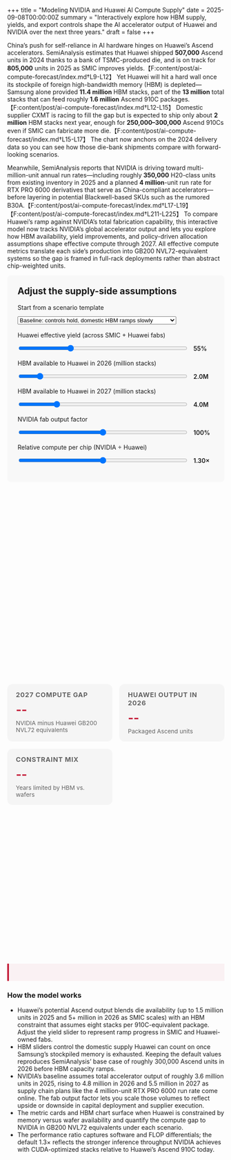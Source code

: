 +++
title = "Modeling NVIDIA and Huawei AI Compute Supply"
date = 2025-09-08T00:00:00Z
summary = "Interactively explore how HBM supply, yields, and export controls shape the AI accelerator output of Huawei and NVIDIA over the next three years."
draft = false
+++

China’s push for self-reliance in AI hardware hinges on Huawei’s Ascend accelerators. SemiAnalysis estimates that Huawei shipped **507,000** Ascend units in 2024 thanks to a bank of TSMC-produced die, and is on track for **805,000** units in 2025 as SMIC improves yields.【F:content/post/ai-compute-forecast/index.md†L9-L12】 Yet Huawei will hit a hard wall once its stockpile of foreign high-bandwidth memory (HBM) is depleted—Samsung alone provided **11.4 million** HBM stacks, part of the **13 million** total stacks that can feed roughly **1.6 million** Ascend 910C packages.【F:content/post/ai-compute-forecast/index.md†L12-L15】 Domestic supplier CXMT is racing to fill the gap but is expected to ship only about **2 million** HBM stacks next year, enough for **250,000–300,000** Ascend 910Cs even if SMIC can fabricate more die.【F:content/post/ai-compute-forecast/index.md†L15-L17】 The chart now anchors on the 2024 delivery data so you can see how those die-bank shipments compare with forward-looking scenarios.

Meanwhile, SemiAnalysis reports that NVIDIA is driving toward multi-million-unit annual run rates—including roughly **350,000** H20-class units from existing inventory in 2025 and a planned **4 million**-unit run rate for RTX PRO 6000 derivatives that serve as China-compliant accelerators—before layering in potential Blackwell-based SKUs such as the rumored B30A.【F:content/post/ai-compute-forecast/index.md†L17-L19】【F:content/post/ai-compute-forecast/index.md†L211-L225】 To compare Huawei’s ramp against NVIDIA’s total fabrication capability, this interactive model now tracks NVIDIA’s global accelerator output and lets you explore how HBM availability, yield improvements, and policy-driven allocation assumptions shape effective compute through 2027.
All effective compute metrics translate each side’s production into GB200 NVL72-equivalent systems so the gap is framed in full-rack deployments rather than abstract chip-weighted units.

<div class="ai-compute-controls">
  <h2>Adjust the supply-side assumptions</h2>
  <div class="control-group">
    <label for="scenario">Start from a scenario template</label>
    <select id="scenario">
      <option value="baseline">Baseline: controls hold, domestic HBM ramps slowly</option>
      <option value="tight-controls">Tight controls: enforcement cuts HBM smuggling sharply</option>
      <option value="export-surge">Export surge: accelerated capex boosts NVIDIA fab output</option>
    </select>
  </div>
  <div class="control-group">
    <label for="yield">Huawei effective yield (across SMIC + Huawei fabs)</label>
    <input type="range" id="yield" min="40" max="90" value="55" step="1">
    <span class="value" id="yield-value">55%</span>
  </div>
  <div class="control-group">
    <label for="hbm-2026">HBM available to Huawei in 2026 (million stacks)</label>
    <input type="range" id="hbm-2026" min="1" max="10" value="2" step="0.5">
    <span class="value" id="hbm-2026-value">2.0M</span>
  </div>
  <div class="control-group">
    <label for="hbm-2027">HBM available to Huawei in 2027 (million stacks)</label>
    <input type="range" id="hbm-2027" min="1" max="15" value="4" step="0.5">
    <span class="value" id="hbm-2027-value">4.0M</span>
  </div>
  <div class="control-group">
    <label for="nvidia-factor">NVIDIA fab output factor</label>
    <input type="range" id="nvidia-factor" min="60" max="140" value="100" step="5">
    <span class="value" id="nvidia-factor-value">100%</span>
  </div>
  <div class="control-group">
    <label for="performance-ratio">Relative compute per chip (NVIDIA ÷ Huawei)</label>
    <input type="range" id="performance-ratio" min="80" max="180" value="130" step="5">
    <span class="value" id="performance-ratio-value">1.30×</span>
  </div>
</div>

<div id="ai-compute-chart" style="min-height: 420px;"></div>

<div class="ai-compute-metrics">
  <div class="metric-card">
    <h4>2027 compute gap</h4>
    <p class="metric-value" id="metric-gap">--</p>
    <p class="metric-footnote">NVIDIA minus Huawei GB200 NVL72 equivalents</p>
  </div>
  <div class="metric-card">
    <h4>Huawei output in 2026</h4>
    <p class="metric-value" id="metric-huawei">--</p>
    <p class="metric-footnote">Packaged Ascend units</p>
  </div>
  <div class="metric-card">
    <h4>Constraint mix</h4>
    <p class="metric-value" id="metric-constraint">--</p>
    <p class="metric-footnote">Years limited by HBM vs. wafers</p>
  </div>
</div>

<div id="ai-constraint-chart" style="min-height: 320px;"></div>

<div id="ai-compute-table"></div>

<div id="ai-compute-summary" class="ai-compute-summary"></div>

<div class="ai-compute-notes">
  <h3>How the model works</h3>
  <ul>
    <li>Huawei’s potential Ascend output blends die availability (up to 1.5 million units in 2025 and 5+ million in 2026 as SMIC scales) with an HBM constraint that assumes eight stacks per 910C-equivalent package. Adjust the yield slider to represent ramp progress in SMIC and Huawei-owned fabs.</li>
    <li>HBM sliders control the domestic supply Huawei can count on once Samsung’s stockpiled memory is exhausted. Keeping the default values reproduces SemiAnalysis’ base case of roughly 300,000 Ascend units in 2026 before HBM capacity ramps.</li>
    <li>NVIDIA’s baseline assumes total accelerator output of roughly 3.6 million units in 2025, rising to 4.8 million in 2026 and 5.5 million in 2027 as supply chain plans like the 4 million-unit RTX PRO 6000 run rate come online. The fab output factor lets you scale those volumes to reflect upside or downside in capital deployment and supplier execution.</li>
    <li>The metric cards and HBM chart surface when Huawei is constrained by memory versus wafer availability and quantify the compute gap to NVIDIA in GB200 NVL72 equivalents under each scenario.</li>
    <li>The performance ratio captures software and FLOP differentials; the default 1.3× reflects the stronger inference throughput NVIDIA achieves with CUDA-optimized stacks relative to Huawei’s Ascend 910C today.</li>
  </ul>
</div>

<script src="https://cdn.jsdelivr.net/npm/plotly.js-dist@2.30.0"></script>
<script>
  document.addEventListener('DOMContentLoaded', () => {
    const stacksPerHuaweiChip = 8;
    const baseHuaweiWaferCapacity = {
      2024: 0.9, // die bank + early SMIC ramp yielded ~0.5M packaged Ascends in 2024
      2025: 1.5, // millions of die Huawei + SMIC could package if memory were unconstrained
      2026: 5.2,
      2027: 6.0
    };
    const baseHBMStacks = {
      2024: 13, // million stacks sourced primarily from Samsung stockpiles
      2025: 13,
      2026: 2,
      2027: 4
    };
    const baseNvidiaShipments = {
      2024: 2.1,
      2025: 3.6,
      2026: 4.8,
      2027: 5.5
    };

    const gpusPerNVL72 = 72;

    const yieldSlider = document.getElementById('yield');
    const hbm2026Slider = document.getElementById('hbm-2026');
    const hbm2027Slider = document.getElementById('hbm-2027');
    const nvidiaFactorSlider = document.getElementById('nvidia-factor');
    const performanceRatioSlider = document.getElementById('performance-ratio');

    const yieldValue = document.getElementById('yield-value');
    const hbm2026Value = document.getElementById('hbm-2026-value');
    const hbm2027Value = document.getElementById('hbm-2027-value');
    const nvidiaFactorValue = document.getElementById('nvidia-factor-value');
    const performanceRatioValue = document.getElementById('performance-ratio-value');

    const scenarioSelect = document.getElementById('scenario');

    const chartEl = document.getElementById('ai-compute-chart');
    const constraintChartEl = document.getElementById('ai-constraint-chart');
    const tableEl = document.getElementById('ai-compute-table');
    const summaryEl = document.getElementById('ai-compute-summary');

    const metricGapEl = document.getElementById('metric-gap');
    const metricHuaweiEl = document.getElementById('metric-huawei');
    const metricConstraintEl = document.getElementById('metric-constraint');

    const years = [2024, 2025, 2026, 2027];

    const scenarios = {
      baseline: {
        label: 'Baseline: Huawei is capped by domestic HBM while NVIDIA holds to planned fab ramps.',
        values: { yield: 55, hbm2026: 2, hbm2027: 4, nvidiaFactor: 100, performanceRatio: 130 }
      },
      'tight-controls': {
        label: 'Tight controls: stricter enforcement squeezes HBM to 1.5M stacks next year.',
        values: { yield: 52, hbm2026: 1.5, hbm2027: 2.5, nvidiaFactor: 90, performanceRatio: 135 }
      },
      'export-surge': {
        label: 'Export surge: additional capex accelerates NVIDIA’s total output ramp.',
        values: { yield: 60, hbm2026: 3.5, hbm2027: 6, nvidiaFactor: 125, performanceRatio: 145 }
      }
    };

    function computeHuaweiYear(year, effectiveYield, hbmOverride) {
      const waferPotential = baseHuaweiWaferCapacity[year] * (effectiveYield / 100);
      const hbmStacks = year === 2025 ? baseHBMStacks[year] : hbmOverride;
      const hbmLimited = hbmStacks / stacksPerHuaweiChip;
      const output = Math.min(waferPotential, hbmLimited);
      const constraint = waferPotential <= hbmLimited ? 'Wafer capacity' : 'HBM supply';
      return {
        output,
        waferPotential,
        hbmStacks,
        hbmDemand: output * stacksPerHuaweiChip,
        constraint
      };
    }

    function formatUnits(value) {
      if (value >= 1) {
        const formatted = value.toFixed(2);
        return `${formatted.endsWith('.00') ? formatted.slice(0, -3) : formatted}M units`;
      }
      return `${Math.round(value * 1000)}k units`;
    }

    function formatStacks(value) {
      if (value >= 1) {
        return `${value.toFixed(1)}M stacks`;
      }
      return `${Math.round(value * 1000)}k stacks`;
    }

    function formatMillions(value, decimals = 2) {
      const formatted = value.toFixed(decimals);
      return formatted.replace(/\.0+$/, '').replace(/(\.\d*[1-9])0+$/, '$1') + 'M';
    }

    function formatNVL72(valueMillions) {
      const actual = valueMillions * 1_000_000;
      if (actual >= 1_000_000) {
        const millions = actual / 1_000_000;
        const formatted = millions.toFixed(2).replace(/\.0+$/, '').replace(/(\.\d*[1-9])0+$/, '$1');
        return `${formatted}M GB200 NVL72`;
      }
      if (actual >= 1_000) {
        const thousands = actual / 1_000;
        const formatted = thousands.toFixed(1).replace(/\.0+$/, '').replace(/(\.\d*[1-9])0+$/, '$1');
        return `${formatted}k GB200 NVL72`;
      }
      return `${Math.round(actual)} GB200 NVL72`;
    }

    function applyScenarioValues(key) {
      const scenario = scenarios[key];
      if (!scenario) return;
      const { yield: yieldSetting, hbm2026, hbm2027, nvidiaFactor, performanceRatio } = scenario.values;
      yieldSlider.value = yieldSetting;
      hbm2026Slider.value = hbm2026;
      hbm2027Slider.value = hbm2027;
      nvidiaFactorSlider.value = nvidiaFactor;
      performanceRatioSlider.value = performanceRatio;
    }

    function updateModel() {
      const effectiveYield = parseFloat(yieldSlider.value);
      const hbm2026 = parseFloat(hbm2026Slider.value);
      const hbm2027 = parseFloat(hbm2027Slider.value);
      const nvidiaFactor = parseFloat(nvidiaFactorSlider.value) / 100;
      const performanceRatio = parseFloat(performanceRatioSlider.value) / 100;

      yieldValue.textContent = effectiveYield.toFixed(0) + '%';
      hbm2026Value.textContent = hbm2026.toFixed(1) + 'M';
      hbm2027Value.textContent = hbm2027.toFixed(1) + 'M';
      nvidiaFactorValue.textContent = (nvidiaFactor * 100).toFixed(0) + '%';
      performanceRatioValue.textContent = performanceRatio.toFixed(2) + '×';

      const huaweiDetails = years.map(year => {
        const hbmOverride = year === 2026 ? hbm2026 : (year === 2027 ? hbm2027 : baseHBMStacks[year]);
        return computeHuaweiYear(year, effectiveYield, hbmOverride);
      });

      const huaweiOutputs = huaweiDetails.map(detail => detail.output);
      const nvidiaOutputs = years.map(year => (baseNvidiaShipments[year] || 0) * nvidiaFactor);

      const huaweiNVL72Series = huaweiOutputs.map(output => (output / performanceRatio) / gpusPerNVL72);
      const nvidiaNVL72Series = nvidiaOutputs.map(output => output / gpusPerNVL72);
      const hbmAvailableSeries = huaweiDetails.map(detail => detail.hbmStacks);
      const hbmDemandSeries = huaweiDetails.map(detail => detail.hbmDemand);
      const combinedNVL72Series = huaweiNVL72Series.map((value, idx) => value + nvidiaNVL72Series[idx]);
      const computeGapSeries = nvidiaNVL72Series.map((value, idx) => value - huaweiNVL72Series[idx]);

      Plotly.react(chartEl, [
        {
          x: years,
          y: huaweiOutputs,
          name: 'Huawei Ascend units (millions)',
          type: 'bar',
          marker: { color: '#c41e3a' }
        },
        {
          x: years,
          y: nvidiaOutputs,
          name: 'NVIDIA total accelerator output (millions)',
          type: 'bar',
          marker: { color: '#76b900' }
        },
        {
          x: years,
          y: huaweiNVL72Series,
          name: 'Huawei effective compute (GB200 NVL72 equivalents)',
          type: 'scatter',
          mode: 'lines+markers',
          yaxis: 'y2',
          line: { color: '#8b1a1a' },
          marker: { symbol: 'circle' }
        },
        {
          x: years,
          y: nvidiaNVL72Series,
          name: 'NVIDIA effective compute (GB200 NVL72 equivalents)',
          type: 'scatter',
          mode: 'lines+markers',
          yaxis: 'y2',
          line: { color: '#2d572c' },
          marker: { symbol: 'square' }
        }
      ], {
        barmode: 'group',
        title: 'AI accelerator supply under different assumptions',
        xaxis: { title: 'Year' },
        yaxis: { title: 'Physical units (millions)', rangemode: 'tozero' },
        yaxis2: {
          title: 'Effective compute (GB200 NVL72 equivalents)',
          overlaying: 'y',
          side: 'right',
          rangemode: 'tozero'
        },
        legend: { orientation: 'h', y: -0.2 }
      });

      Plotly.react(constraintChartEl, [
        {
          x: years,
          y: hbmAvailableSeries,
          name: 'HBM available',
          type: 'scatter',
          mode: 'lines+markers',
          fill: 'tozeroy',
          line: { color: '#60a5fa' },
          marker: { symbol: 'circle' }
        },
        {
          x: years,
          y: hbmDemandSeries,
          name: 'HBM required for Huawei output',
          type: 'scatter',
          mode: 'lines+markers',
          fill: 'tozeroy',
          line: { color: '#1d4ed8' },
          marker: { symbol: 'square' }
        }
      ], {
        title: 'HBM demand versus available supply',
        xaxis: { title: 'Year' },
        yaxis: { title: 'HBM stacks (millions)', rangemode: 'tozero' },
        legend: { orientation: 'h', y: -0.2 }
      });

      const terminalIndex = years.length - 1;
      const computeGap = computeGapSeries[terminalIndex];
      const huawei2026Index = years.indexOf(2026);
      const hbmLimitedYears = huaweiDetails.filter(detail => detail.constraint === 'HBM supply').length;
      const waferLimitedYears = huaweiDetails.length - hbmLimitedYears;

      if (metricGapEl) {
        const prefix = computeGap >= 0 ? '+' : '−';
        metricGapEl.textContent = `${prefix}${formatNVL72(Math.abs(computeGap))}`;
      }

      if (metricHuaweiEl && huawei2026Index !== -1) {
        metricHuaweiEl.textContent = formatUnits(huaweiOutputs[huawei2026Index]);
      }

      if (metricConstraintEl) {
        metricConstraintEl.textContent = `HBM ${hbmLimitedYears} · Wafers ${waferLimitedYears}`;
      }

      const tableRows = years.map((year, index) => {
        const detail = huaweiDetails[index];
        const nvidiaUnits = nvidiaOutputs[index];
        const totalCompute = combinedNVL72Series[index];
        return `<tr>
          <td>${year}</td>
          <td>${formatUnits(detail.output)}</td>
          <td>${detail.constraint}</td>
          <td>${formatStacks(detail.hbmDemand)} / ${formatStacks(detail.hbmStacks)}</td>
          <td>${formatUnits(nvidiaUnits)}</td>
          <td>${formatNVL72(totalCompute)}</td>
          <td>${computeGapSeries[index] >= 0 ? '+' : '−'}${formatNVL72(Math.abs(computeGapSeries[index]))}</td>
        </tr>`;
      }).join('');

      tableEl.innerHTML = `
        <table class="table table-striped">
          <thead>
            <tr>
              <th>Year</th>
              <th>Huawei packaged output</th>
              <th>Binding constraint</th>
              <th>HBM demand vs. available</th>
              <th>NVIDIA shipments</th>
              <th>Total effective compute</th>
              <th>Compute gap (NVIDIA − Huawei)</th>
            </tr>
          </thead>
          <tbody>
            ${tableRows}
          </tbody>
        </table>`;

      const scenario = scenarios[scenarioSelect.value];
      const latestYearDetail = huaweiDetails[terminalIndex];
      const latestNvidiaUnits = nvidiaOutputs[terminalIndex];
      const narrative = scenario ? scenario.label : '';
      const slack = latestYearDetail.hbmStacks - latestYearDetail.hbmDemand;
      const slackText = slack >= 0
        ? `${slack.toFixed(2)}M stacks of headroom`
        : `${Math.abs(slack).toFixed(2)}M stack shortfall`;

      const bulletPoints = [];
      if (huawei2026Index !== -1) {
        const diff2026 = hbmAvailableSeries[huawei2026Index] - hbmDemandSeries[huawei2026Index];
        const diffText2026 = diff2026 >= 0
          ? `${diff2026.toFixed(2)}M stacks spare`
          : `${Math.abs(diff2026).toFixed(2)}M stack shortfall`;
        bulletPoints.push(`2026: ${huaweiDetails[huawei2026Index].constraint} with ${formatStacks(hbmDemandSeries[huawei2026Index])} needed vs. ${formatStacks(hbmAvailableSeries[huawei2026Index])} available (${diffText2026}).`);
      }
      const diff2027 = latestYearDetail.hbmStacks - latestYearDetail.hbmDemand;
      const diffText2027 = diff2027 >= 0
        ? `${diff2027.toFixed(2)}M stacks spare`
        : `${Math.abs(diff2027).toFixed(2)}M stack shortfall`;
      bulletPoints.push(`2027: ${latestYearDetail.constraint} with ${formatStacks(latestYearDetail.hbmDemand)} needed vs. ${formatStacks(latestYearDetail.hbmStacks)} available (${diffText2027}).`);
      bulletPoints.push(`Compute gap: NVIDIA ${computeGap >= 0 ? 'leads' : 'trails'} by ${formatNVL72(Math.abs(computeGap))}.`);

      summaryEl.innerHTML = `
        <h3>Scenario takeaway</h3>
        <p>${narrative}</p>
        <p>By ${years[terminalIndex]}, Huawei ships <strong>${formatUnits(latestYearDetail.output)}</strong> with <strong>${slackText}</strong>, while NVIDIA delivers <strong>${formatUnits(latestNvidiaUnits)}</strong>. Combined, that is <strong>${formatNVL72(combinedNVL72Series[terminalIndex])}</strong> of effective compute.</p>
        <ul>
          ${bulletPoints.map(point => `<li>${point}</li>`).join('')}
        </ul>
      `;
    }

    updateModel();

    [yieldSlider, hbm2026Slider, hbm2027Slider, nvidiaFactorSlider, performanceRatioSlider].forEach(slider => {
      slider.addEventListener('input', updateModel);
    });

    scenarioSelect.addEventListener('change', event => {
      applyScenarioValues(event.target.value);
      updateModel();
    });
  });
</script>

<style>
  .ai-compute-controls {
    background: var(--card-background, rgba(0, 0, 0, 0.02));
    border-radius: 0.5rem;
    padding: 1.5rem;
    margin-bottom: 1.5rem;
  }
  .ai-compute-controls h2 {
    margin-top: 0;
  }
  .control-group {
    display: flex;
    flex-wrap: wrap;
    align-items: center;
    gap: 0.75rem;
    margin-bottom: 1rem;
  }
  .control-group label {
    flex: 1 1 280px;
    margin-bottom: 0;
  }
  .control-group input[type="range"] {
    flex: 2 1 240px;
  }
  .control-group .value {
    font-weight: 600;
    min-width: 3rem;
  }
  .ai-compute-summary {
    margin-top: 1.5rem;
    padding: 1.25rem;
    border-left: 4px solid var(--primary, #c41e3a);
    background: rgba(196, 30, 58, 0.05);
  }
  .ai-compute-metrics {
    display: grid;
    grid-template-columns: repeat(auto-fit, minmax(180px, 1fr));
    gap: 1rem;
    margin: 1.5rem 0;
  }
  .metric-card {
    background: rgba(0, 0, 0, 0.03);
    border-radius: 0.75rem;
    padding: 1rem 1.25rem;
    box-shadow: inset 0 1px 0 rgba(255, 255, 255, 0.6);
  }
  .metric-card h4 {
    margin: 0 0 0.5rem 0;
    font-size: 0.95rem;
    text-transform: uppercase;
    letter-spacing: 0.05em;
    color: rgba(0, 0, 0, 0.6);
  }
  .metric-value {
    font-size: 1.75rem;
    font-weight: 700;
    margin: 0;
    color: var(--primary, #c41e3a);
  }
  .metric-footnote {
    margin: 0.35rem 0 0;
    color: rgba(0, 0, 0, 0.6);
    font-size: 0.85rem;
  }
  #ai-constraint-chart {
    margin-bottom: 1rem;
  }
  #ai-compute-table table {
    width: 100%;
    margin-top: 1rem;
  }
  #ai-compute-table td, #ai-compute-table th {
    padding: 0.75rem 0.5rem;
    border-bottom: 1px solid rgba(0,0,0,0.1);
  }
  @media (max-width: 600px) {
    .control-group {
      flex-direction: column;
      align-items: flex-start;
    }
    .control-group input[type="range"] {
      width: 100%;
    }
    .control-group .value {
      align-self: flex-end;
    }
    .ai-compute-metrics {
      grid-template-columns: 1fr;
    }
  }
</style>
